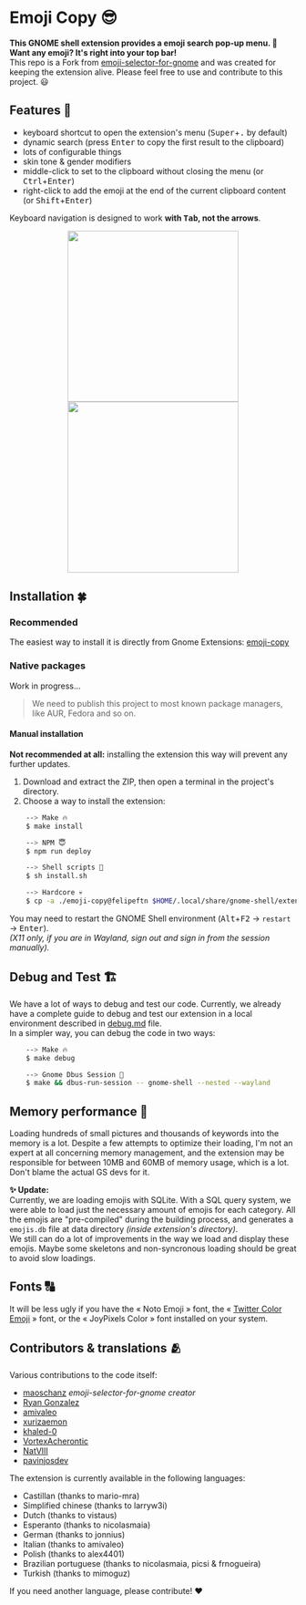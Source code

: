 # Emoji Copy 😎

**This GNOME shell extension provides a emoji search pop-up menu. 🚀<br>Want any emoji? It's right into your top bar!<br>**
This repo is a Fork from [emoji-selector-for-gnome](https://github.com/maoschanz/emoji-selector-for-gnome) and was created for keeping the extension alive.
Please feel free to use and contribute to this project. 😃

## Features 🚀

- keyboard shortcut to open the extension's menu (<kbd>Super</kbd>+<kbd>.</kbd> by default)
- dynamic search (press <kbd>Enter</kbd> to copy the first result to the clipboard)
- lots of configurable things
- skin tone & gender modifiers
- middle-click to set to the clipboard without closing the menu (or <kbd>Ctrl</kbd>+<kbd>Enter</kbd>)
- right-click to add the emoji at the end of the current clipboard content (or <kbd>Shift</kbd>+<kbd>Enter</kbd>)

Keyboard navigation is designed to work **with <kbd>Tab</kbd>, not the arrows**.

<div align="center">
<img src="https://user-images.githubusercontent.com/80127749/265275927-8aed39fc-8844-4763-827d-dfe84b7e98b1.png" width="300"><img src="https://user-images.githubusercontent.com/80127749/265276211-4d3b438a-40e4-4b5e-aa0c-633992ff4b83.png" width="300">
</div>

## Installation 🍀

### Recommended

The easiest way to install it is directly from Gnome Extensions: [emoji-copy](https://extensions.gnome.org/extension/6242/emoji-copy/)

### Native packages

Work in progress...

> We need to publish this project to most known package managers, like AUR, Fedora and so on.

<!-- - [`gnome-shell-extension-emoji-selector` (**Fedora**)](https://src.fedoraproject.org/rpms/gnome-shell-extension-emoji-selector) -->
<!-- - `gnome-shell-emoji-selector` (**nixOS**) -->
<!-- - [`gnome-shell-extension-emoji-selector-git` (**AUR**)](https://aur.archlinux.org/packages/gnome-shell-extension-emoji-selector-git/) -->
<!-- - ...<!-1- TODO à compléter -1-> -->

#### Manual installation

**Not recommended at all:** installing the extension this way will prevent any further updates.

1. Download and extract the ZIP, then open a terminal in the project's directory.
2. Choose a way to install the extension:

```bash
    --> Make 🔥
    $ make install

    --> NPM 😇
    $ npm run deploy

    --> Shell scripts 🤨
    $ sh install.sh

    --> Hardcore 💀
    $ cp -a ./emoji-copy@felipeftn $HOME/.local/share/gnome-shell/extensions
```

You may need to restart the GNOME Shell environment (<kbd>Alt</kbd>+<kbd>F2</kbd> -> `restart` -> <kbd>Enter</kbd>).<br> _(X11 only, if you are in Wayland, sign out and sign in from the session manually)._

## Debug and Test 🏗

We have a lot of ways to debug and test our code. Currently, we already have a complete guide to debug and test our extension in a local environment described in [debug.md](./debug.md) file.<br>
In a simpler way, you can debug the code in two ways:

```bash
    --> Make 🔥
    $ make debug

    --> Gnome Dbus Session 🚧
    $ make && dbus-run-session -- gnome-shell --nested --wayland
```

## Memory performance 👾

Loading hundreds of small pictures and thousands of keywords into the memory is
a lot. Despite a few attempts to optimize their loading, I'm not an expert at
all concerning memory management, and the extension may be responsible for
between 10MB and 60MB of memory usage, which is a lot. Don't blame the actual GS
devs for it.<br>

**✨ Update:**<br>
Currently, we are loading emojis with SQLite. With a SQL query system, we were
able to load just the necessary amount of emojis for each category. All the emojis are "pre-compiled" during the building process, and generates a `emojis.db` file at data directory _(inside extension's directory)_.<br>
We still can do a lot of improvements in the way we load and display these emojis. Maybe some skeletons and non-syncronous loading should be great to avoid slow loadings.

## Fonts 🔠

It will be less ugly if you have the « Noto Emoji » font, the
« [Twitter Color Emoji](https://github.com/eosrei/twemoji-color-font/releases) »
font, or the « JoyPixels Color » font installed on your system.

## Contributors & translations 🫂

Various contributions to the code itself:

- [maoschanz](https://github.com/maoschanz) _emoji-selector-for-gnome creator_
- [Ryan Gonzalez](https://github.com/kirbyfan64)
- [amivaleo](https://github.com/amivaleo)
- [xurizaemon](https://github.com/xurizaemon)
- [khaled-0](https://github.com/khaled-0)
- [VortexAcherontic](https://github.com/VortexAcherontic)
- [NatVIII](https://github.com/NatVIII)
- [pavinjosdev](https://github.com/pavinjosdev)

The extension is currently available in the following languages:

- Castillan (thanks to mario-mra)
- Simplified chinese (thanks to larryw3i)
- Dutch (thanks to vistaus)
- Esperanto (thanks to nicolasmaia)
- German (thanks to jonnius)
- Italian (thanks to amivaleo)
- Polish (thanks to alex4401)
- Brazilian portuguese (thanks to nicolasmaia, picsi & frnogueira)
- Turkish (thanks to mimoguz)

If you need another language, please contribute! ♥
